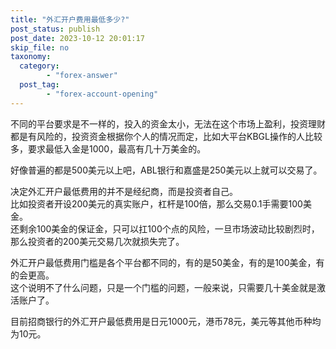 ```yaml
---
title: "外汇开户费用最低多少?"
post_status: publish
post_date: 2023-10-12 20:01:17
skip_file: no
taxonomy:
  category:
        - "forex-answer"
  post_tag:
        - "forex-account-opening"
---
```


不同的平台要求是不一样的，投入的资金太小，无法在这个市场上盈利，投资理财都是有风险的，投资资金根据你个人的情况而定，比如大平台KBGL操作的人比较多，要求最低入金是1000，最高有几十万美金的。

好像普遍的都是500美元以上吧，ABL银行和嘉盛是250美元以上就可以交易了。

决定外汇开户最低费用的并不是经纪商，而是投资者自己。  
比如投资者开设200美元的真实账户，杠杆是100倍，那么交易0.1手需要100美金。  
还剩余100美金的保证金，只可以扛100个点的风险，一旦市场波动比较剧烈时，那么投资者的200美元交易几次就损失完了。

外汇开户最低费用门槛是各个平台都不同的，有的是50美金，有的是100美金，有的会更高。  
这个说明不了什么问题，只是一个门槛的问题，一般来说，只需要几十美金就是激活账户了。

目前招商银行的外汇开户最低费用是日元1000元，港币78元，美元等其他币种均为10元。
